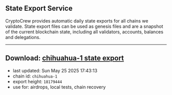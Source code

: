 ## State Export Service
CryptoCrew provides automatic daily state exports for all chains we validate. State export files can be used as genesis files and are a snapshot of the current blockchain state, including all validators, accounts, balances and delegations.

---
**Download: [chihuahua-1 state export](https://dl-eu2.ccvalidators.com/SERVICE/chihuahua/chihuahua-1_export_18179444.json)**
---

- last updated: Sun May 25 2025 17:43:13
- chain id: `chihuahua-1`
- export height: `18179444`
- use for: airdrops, local tests, chain recovery

